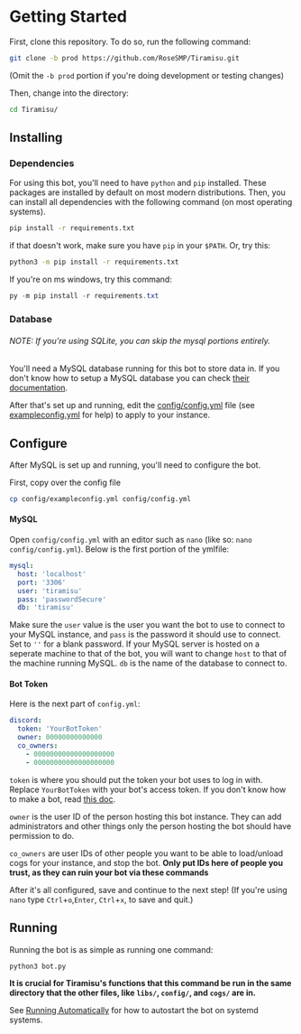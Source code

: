 # Getting Started

First, clone this repository. To do so, run the following command:

```sh
git clone -b prod https://github.com/RoseSMP/Tiramisu.git
```
(Omit the `-b prod` portion if you're doing development or testing changes)

Then, change into the directory:
```sh
cd Tiramisu/
```


## Installing

### Dependencies

For using this bot, you'll need to have `python` and `pip` installed. These packages are installed by default on most modern distributions. Then, you can install all dependencies with the following command (on most operating systems). 
```sh
pip install -r requirements.txt
```
if that doesn't work, make sure you have `pip` in your `$PATH`. Or, try this:
```sh
python3 -m pip install -r requirements.txt
```
If you're on ms windows, try this command:
```powershell
py -m pip install -r requirements.txt
```


### Database
###### NOTE: If you're using SQLite, you can skip the mysql portions entirely.

You'll need a MySQL database running for this bot to store data in. If you don't know how to setup a MySQL database you can check [their documentation](https://dev.mysql.com/doc/mysql-getting-started/en/). 

After that's set up and running, edit the [config/config.yml](../config/config.yml) file (see [exampleconfig.yml](../config/exampleconfig.yml) for help) to apply to your instance.


## Configure

After MySQL is set up and running, you'll need to configure the bot. 

First, copy over the config file
```sh
cp config/exampleconfig.yml config/config.yml
```

#### MySQL
Open `config/config.yml` with an editor such as `nano` (like so: `nano config/config.yml`). Below is the first portion of the ymlfile:
```yml
mysql:
  host: 'localhost'
  port: '3306'
  user: 'tiramisu'
  pass: 'passwordSecure'
  db: 'tiramisu'
```
Make sure the `user` value is the user you want the bot to use to connect to your MySQL instance, and `pass` is the password it should use to connect. Set to `''` for a blank password. If your MySQL server is hosted on a seperate machine to that of the bot, you will want to change `host` to that of the machine running MySQL. `db` is the name of the database to connect to.


#### Bot Token

Here is the next part of `config.yml`:
```yml
discord:
  token: 'YourBotToken'
  owner: 00000000000000
  co_owners:
    - 00000000000000000000
    - 00000000000000000000
```
`token` is where you should put the token your bot uses to log in with. Replace `YourBotToken` with your bot's access token. If you don't know how to make a bot, read [this doc](creating-a-bot.md).

`owner` is the user ID of the person hosting this bot instance. They can add administrators and other things only the person hosting the bot should have permission to do.

`co_owners` are user IDs of other people you want to be able to load/unload cogs for your instance, and stop the bot. **Only put IDs here of people you trust, as they can ruin your bot via these commands**

After it's all configured, save and continue to the next step!
(If you're using `nano` type `Ctrl`+`o`,`Enter`, `Ctrl`+`x`, to save and quit.)

## Running

Running the bot is as simple as running one command:
```sh
python3 bot.py
```
**It is crucial for Tiramisu's functions that this command be run in the same directory that the other files, like `libs/`, `config/`, and `cogs/` are in.**


See [Running Automatically](running-automatically.md) for how to autostart the bot on systemd systems.
